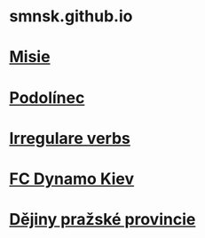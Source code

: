 # smnsk.github.io
# [Misie](https://smnsk.github.io/misie)
# [Podolínec](https://smnsk.github.io/podolinec)
# [Irregulare verbs](https://smnsk.github.io/irv)
# [FC Dynamo Kiev](https://smnsk.github.io/fcdk)
# [Dějiny pražské provincie](https://smnsk.github.io/praha)
